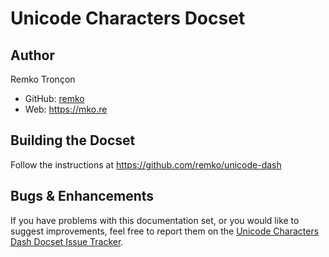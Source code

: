 Unicode Characters Docset
=========================

## Author

Remko Tronçon 

- GitHub: [remko](https://github.com/remko)
- Web: <https://mko.re>


## Building the Docset

Follow the instructions at <https://github.com/remko/unicode-dash>


## Bugs & Enhancements

If you have problems with this documentation set, or you would like to suggest 
improvements, feel free to report them on the
[Unicode Characters Dash Docset Issue Tracker](https://github.com/remko/unicode-dash/issues).
